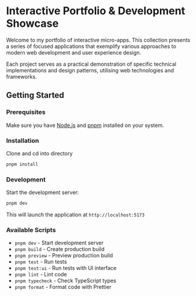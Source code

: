 

# Interactive Portfolio & Development Showcase

Welcome to my portfolio of interactive micro-apps. This collection presents a series of focused applications that exemplify
various approaches to modern web development and user experience design.

Each project serves as a practical demonstration of specific technical implementations and design patterns,
utilising web technologies and frameworks.

## Getting Started



### Prerequisites

Make sure you have [Node.js](https://nodejs.org) and [pnpm](https://pnpm.io) installed on your system.

### Installation

Clone and cd into directory

```bash
pnpm install
```

### Development

Start the development server:

```bash
pnpm dev
```
This will launch the application at `http://localhost:5173`

### Available Scripts

- `pnpm dev` - Start development server
- `pnpm build` - Create production build
- `pnpm preview` - Preview production build
- `pnpm test` - Run tests
- `pnpm test:ui` - Run tests with UI interface
- `pnpm lint` - Lint code
- `pnpm typecheck` - Check TypeScript types
- `pnpm format` - Format code with Prettier
```
